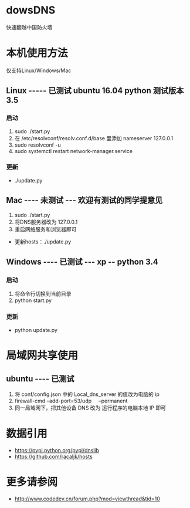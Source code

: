 
# dowsDNS

快速翻越中国防火墙

# 本机使用方法

仅支持Linux/Windows/Mac

## Linux ----- 已测试 ubuntu 16.04 python 测试版本 3.5
### 启动
1. sudo ./start.py
2. 在 /etc/resolvconf/resolv.conf.d/base 里添加 nameserver 127.0.0.1
3. sudo resolvconf -u
4. sudo systemctl restart network-manager.service

### 更新
* ./update.py

## Mac ---- 未测试 --- 欢迎有测试的同学提意见
1. sudo ./start.py 
2. 将DNS服务器改为 127.0.0.1
3. 重启网络服务和浏览器即可

* 更新hosts：./update.py

## Windows ---- 已测试 --- xp -- python 3.4
### 启动
1. 将命令行切换到当前目录
2. python start.py

### 更新
* python update.py

# 局域网共享使用
## ubuntu ---- 已测试
1. 将 conf/config.json 中的 Local_dns_server 的值改为电脑的 ip
2. firewall-cmd –add-port=53/udp      –permanent
3. 同一局域网下，把其他设备 DNS 改为 运行程序的电脑本地 IP 即可

# 数据引用
* https://pypi.python.org/pypi/dnslib
* https://github.com/racaljk/hosts


# 更多请参阅
* http://www.codedev.cn/forum.php?mod=viewthread&tid=10
